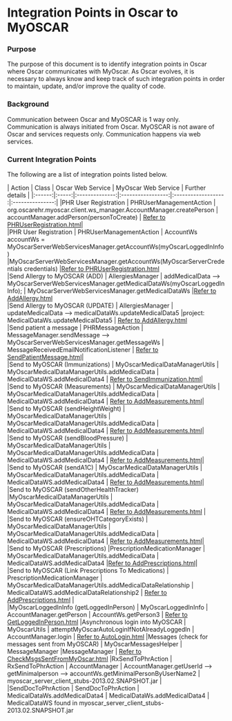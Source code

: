 # Integration Points in Oscar to MyOSCAR

### Purpose

The purpose of this document is to identify integration points in Oscar where Oscar communicates with MyOscar.
As Oscar evolves, it is necessary to always know and keep track of such integration points in order to maintain, update, and/or improve the quality of code.

### Background

Communication between Oscar and MyOSCAR is 1 way only.  Communication is always initiated from Oscar.  MyOSCAR is not aware of Oscar and services requests only.
Communication happens via web services.

### Current Integration Points

The following are a list of integration points listed below.

| Action | Class | Oscar Web Service | MyOscar Web Service | Further details |
|:------:|:-----:|:--------------:|:-----------------:|:------------------ :|:---------------:|
|PHR User Registration | PHRUserManagementAction |  org.oscarehr.myoscar.client.ws_manager.AccountManager.createPerson | accountManager.addPerson(personToCreate) | [Refer to PHRUserRegistration.html](PHRUserRegistration.html)|  
|PHR User Registration | PHRUserManagementAction | AccountWs accountWs = MyOscarServerWebServicesManager.getAccountWs(myOscarLoggedInInfo) |MyOscarServerWebServicesManager.getAccountWs(MyOscarServerCredentials credentials) |[Refer to PHRUserRegistration.html](PHRUserRegistration.html)  
|Send Allergy to MyOSCAR (ADD) | AllergiesManager | addMedicalData --> MyOscarServerWebServicesManager.getMedicalDataWs(myOscarLoggedInInfo); | MyOscarServerWebServicesManager.getMedicalDataWs |[Refer to AddAllergy.html](AddAllergy.html)   
|Send Allergy to MyOSCAR (UPDATE) | AllergiesManager |  updateMedicalData --> medicalDataWs.updateMedicalData5 |project: MedicalDataWs.updateMedicalData5 | [Refer to AddAllergy.html](AddAllergy.html)   
|Send patient a message | PHRMessageAction | MessageManager.sendMessage --> MyOscarServerWebServicesManager.getMessageWs | MessageReceivedEmailNotificationListener | [Refer to SendPatientMessage.html](SendPatientMessage.html)|  
|Send to MyOSCAR (Immunizations) | MyOscarMedicalDataManagerUtils |  MyOscarMedicalDataManagerUtils.addMedicalData | MedicalDataWS.addMedicalData4 | [Refer to SendImmunization.html](SendImmunization.html)|  
|Send to MyOSCAR (Measurements) | MyOscarMedicalDataManagerUtils |  MyOscarMedicalDataManagerUtils.addMedicalData | MedicalDataWS.addMedicalData4 | [Refer to AddMeasurements.html](AddMeasurements.html)|  
|Send to MyOSCAR (sendHeightWeight) | MyOscarMedicalDataManagerUtils |  MyOscarMedicalDataManagerUtils.addMedicalData  | MedicalDataWS.addMedicalData4 | [Refer to AddMeasurements.html](AddMeasurements.html)|  
|Send to MyOSCAR (sendBloodPressure) | MyOscarMedicalDataManagerUtils | MyOscarMedicalDataManagerUtils.addMedicalData | MedicalDataWS.addMedicalData4 | [Refer to AddMeasurements.html](AddMeasurements.html)|  
|Send to MyOSCAR (sendA1C) | MyOscarMedicalDataManagerUtils |  MyOscarMedicalDataManagerUtils.addMedicalData  | MedicalDataWS.addMedicalData4 | [Refer to AddMeasurements.html](AddMeasurements.html)|  
|Send to MyOSCAR (sendOtherHealthTracker) |MyOscarMedicalDataManagerUtils  | MyOscarMedicalDataManagerUtils.addMedicalData  | MedicalDataWS.addMedicalData4 | [Refer to AddMeasurements.html](AddMeasurements.html) |  
|Send to MyOSCAR (ensureOHTCategoryExists) | MyOscarMedicalDataManagerUtils | MyOscarMedicalDataManagerUtils.addMedicalData  | MedicalDataWS.addMedicalData4 | [Refer to AddMeasurements.html](AddMeasurements.html)|  
|Send to MyOSCAR (Prescriptions) |PrescriptionMedicationManager |  MyOscarMedicalDataManagerUtils.addMedicalData | MedicalDataWS.addMedicalData4 |[Refer to AddPrescriptions.html](AddPrescriptions.html)|  
|Send to MyOSCAR (Link Prescriptions To Medications) | PrescriptionMedicationManager | MyOscarMedicalDataManagerUtils.addMedicalDataRelationship | MedicalDataWS.addMedicalDataRelationship2 | [Refer to AddPrescriptions.html](AddPrescriptions.html) |  
|MyOscarLoggedInInfo (getLoggedInPerson) | MyOscarLoggedInInfo |  AccountManager.getPerson | AccountWs.getPerson3 | [Refer to GetLoggedInPerson.html](GetLoggedInPerson.html)
|Asynchronous login into MyOSCAR | MyOscarUtils |  attemptMyOscarAutoLoginIfNotAlreadyLoggedIn | AccountManager.login | [Refer to AutoLogin.html](AutoLogin.html) 
|Messages (check for messages sent from MyOSCAR) | MyOscarMessagesHelper |  MessageManager |MessageManager | [Refer to CheckMsgsSentFromMyOscar.html](CheckMsgsSentFromMyOscar.html) 
|RxSendToPhrAction | RxSendToPhrAction |  AccountManager | AccountManager.getUserId --> getMinimalperson --> accountWs.getMinimalPersonByUserName2 | myoscar\_server\_client\_stubs\-2013\.02\.SNAPSHOT\.jar |  
|SendDocToPhrAction | SendDocToPhrAction | MedicalDataWs.addMedicalData4 |  MedicalDataWs.addMedicalData4 | MedicalDataWS found in myoscar\_server\_client\_stubs\-2013\.02\.SNAPSHOT\.jar  

